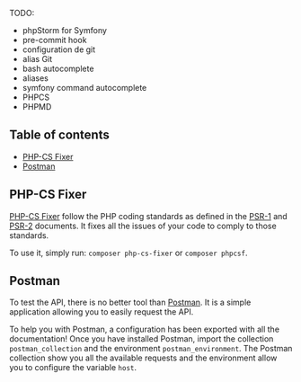 TODO:

* phpStorm for Symfony
* pre-commit hook
* configuration de git
* alias Git
* bash autocomplete
* aliases
* symfony command autocomplete
* PHPCS
* PHPMD

## Table of contents

* [PHP-CS Fixer](#php-cs-fixer)
* [Postman](#postman)

## PHP-CS Fixer

[PHP-CS Fixer](http://cs.sensiolabs.org/) follow the PHP coding standards as defined in the [PSR-1](http://www.php-fig.org/psr/psr-1/) and [PSR-2](http://www.php-fig.org/psr/psr-2/) documents. It fixes all the issues of your code to comply to those standards.

To use it, simply run: `composer php-cs-fixer` or `composer phpcsf`.

## Postman

To test the API, there is no better tool than [Postman](https://chrome.google.com/webstore/detail/postman-rest-client-packa/fhbjgbiflinjbdggehcddcbncdddomop). It is a simple application allowing you to easily request the API.

To help you with Postman, a configuration has been exported with all the documentation! Once you have installed Postman, import the collection `postman_collection` and the environment `postman_environment`. The Postman collection show you all the available requests and the environment allow you to configure the variable `host`.